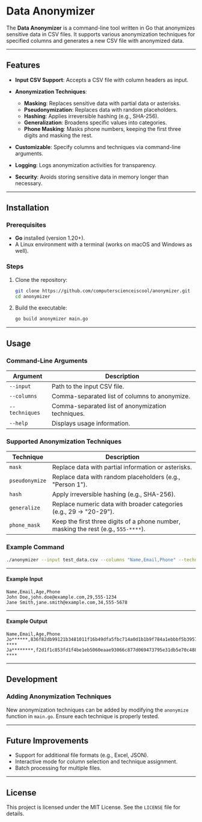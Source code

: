 
# Data Anonymizer

The **Data Anonymizer** is a command-line tool written in Go that anonymizes sensitive data in CSV files. It supports various anonymization techniques for specified columns and generates a new CSV file with anonymized data.

---

## Features

- **Input CSV Support**: Accepts a CSV file with column headers as input.
- **Anonymization Techniques**:
  - **Masking**: Replaces sensitive data with partial data or asterisks.
  - **Pseudonymization**: Replaces data with random placeholders.
  - **Hashing**: Applies irreversible hashing (e.g., SHA-256).
  - **Generalization**: Broadens specific values into categories.
  - **Phone Masking**: Masks phone numbers, keeping the first three digits and masking the rest.

- **Customizable**: Specify columns and techniques via command-line arguments.
- **Logging**: Logs anonymization activities for transparency.
- **Security**: Avoids storing sensitive data in memory longer than necessary.

---

## Installation

### Prerequisites
- **Go** installed (version 1.20+).
- A Linux environment with a terminal (works on macOS and Windows as well).

### Steps
1. Clone the repository:
   ```bash
   git clone https://github.com/computerscienceiscool/anonymizer.git
   cd anonymizer
   ```
2. Build the executable:
   ```bash
   go build anonymizer main.go
   ```

---

## Usage

### Command-Line Arguments
| Argument       | Description                                               |
|----------------|-----------------------------------------------------------|
| `--input`      | Path to the input CSV file.                               |
| `--columns`    | Comma-separated list of columns to anonymize.             |
| `--techniques` | Comma-separated list of anonymization techniques.         |
| `--help`       | Displays usage information.                               |

### Supported Anonymization Techniques

| Technique      | Description                                                                 |
|----------------|-----------------------------------------------------------------------------|
| `mask`         | Replace data with partial information or asterisks.                        |
| `pseudonymize` | Replace data with random placeholders (e.g., "Person 1").                  |
| `hash`         | Apply irreversible hashing (e.g., SHA-256).                                |
| `generalize`   | Replace numeric data with broader categories (e.g., 29 → "20-29").         |
| `phone_mask`   | Keep the first three digits of a phone number, masking the rest (e.g., `555-****`). |

### Example Command
```bash
./anonymizer --input test_data.csv --columns "Name,Email,Phone" --techniques "mask,hash,phone_mask"
```

---

#### Example Input
```csv
Name,Email,Age,Phone
John Doe,john.doe@example.com,29,555-1234
Jane Smith,jane.smith@example.com,34,555-5678
```

---

#### Example Output
```csv
Name,Email,Age,Phone
Jo******,836f82db99121b3481011f16b49dfa5fbc714a0d1b1b9f784a1ebbbf5b39577f,29,555-****
Ja********,f2d1f1c853fd1f4be1eb5060eaae93066c877d069473795e31db5e70c4880859,34,555-****
```

---

## Development

### Adding Anonymization Techniques
New anonymization techniques can be added by modifying the `anonymize` function in `main.go`. Ensure each technique is properly tested.

---

## Future Improvements
- Support for additional file formats (e.g., Excel, JSON).
- Interactive mode for column selection and technique assignment.
- Batch processing for multiple files.

---

## License
This project is licensed under the MIT License. See the `LICENSE` file for details.

